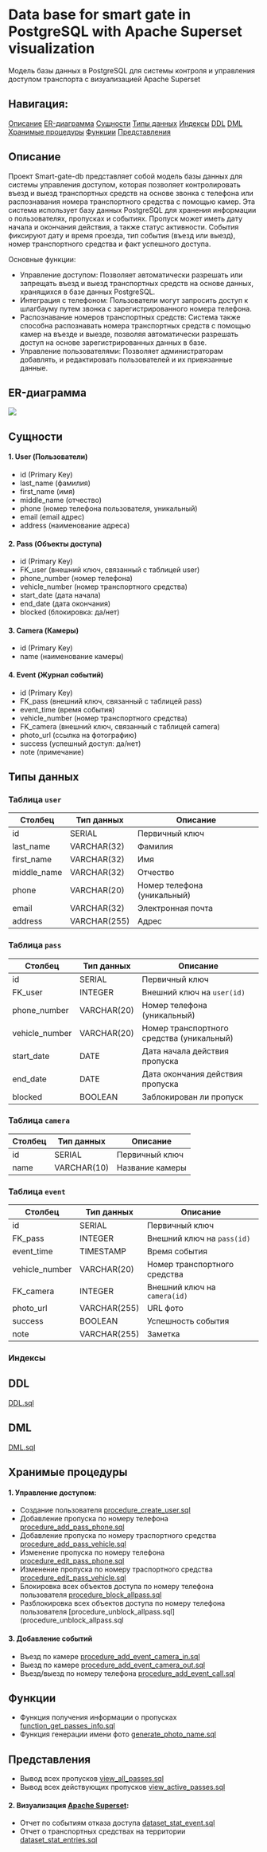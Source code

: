 # Data base for smart gate in PostgreSQL with Apache Superset visualization
Модель базы данных в PostgreSQL для системы контроля и управления доступом транспорта с визуализацией Apache Superset

## Навигация:
[Описание](#title1)
[ER-диаграмма](#title2)
[Сущности](#title3)
[Типы данных](#title4)
[Индексы](#title5)
[DDL](#title6)
[DML](#title7)
[Хранимые процедуры](#title8)
[Функции](#title9)
[Представления](#title10)


## <a id="title1">Описание</a>
Проект Smart-gate-db представляет собой модель базы данных для системы управления доступом, которая позволяет контролировать въезд и выезд транспортных средств на основе звонка с телефона или распознавания номера транспортного средства с помощью камер. Эта система использует базу данных PostgreSQL для хранения информации о пользователях, пропусках и событиях.
Пропуск может иметь дату начала и окончания действия, а также статус активности. События фиксируют дату и время проезда, тип события (въезд или выезд), номер транспортного средства и факт успешного доступа.

Основные функции:  
- Управление доступом: Позволяет автоматически разрешать или запрещать въезд и выезд транспортных средств на основе данных, хранящихся в базе данных PostgreSQL.  
- Интеграция с телефоном: Пользователи могут запросить доступ к шлагбауму путем звонка с зарегистрированного номера телефона.  
- Распознавание номеров транспортных средств: Система также способна распознавать номера транспортных средств с помощью камер на въезде и выезде, позволяя автоматически разрешать доступ на основе зарегистрированных данных в базе.  
- Управление пользователями: Позволяет администраторам добавлять, и редактировать пользователей и их привязанные данные.  

## <a id="title2">ER-диаграмма</a>
![](erd.png)
## <a id="title3">Сущности</a>
#### 1. User (Пользователи)
- id (Primary Key)
- last_name (фамилия)
- first_name (имя)
- middle_name (отчество)
- phone (номер телефона пользователя, уникальный)
- email (email адрес)
- address (наименование адреса)

#### 2. Pass (Объекты доступа)
- id (Primary Key)
- FK_user (внешний ключ, связанный с таблицей user)
- phone_number (номер телефона)
- vehicle_number (номер транспортного средства)
- start_date (дата начала)
- end_date (дата окончания)
- blocked (блокировка: да/нет)

#### 3. Camera (Камеры)  
- id (Primary Key)
- name  (наименование камеры)

#### 4. Event (Журнал событий)
- id (Primary Key)
- FK_pass (внешний ключ, связанный с таблицей pass)
- event_time (время события)
- vehicle_number (номер транспортного средства)
- FK_camera (внешний ключ, связанный с таблицей camera)
- photo_url (cсылка на фотографию)
- success (успешный доступ: да/нет)
- note (примечание)

## <a id="title4">Типы данных</a>

### Таблица `user`

| Столбец    | Тип данных     | Описание                        |
|------------|----------------|---------------------------------|
| id         | SERIAL         | Первичный ключ                 |
| last_name  | VARCHAR(32)    | Фамилия                        |
| first_name | VARCHAR(32)    | Имя                            |
| middle_name| VARCHAR(32)    | Отчество                       |
| phone      | VARCHAR(20)    | Номер телефона (уникальный)    |
| email      | VARCHAR(32)    | Электронная почта              |
| address    | VARCHAR(255)   | Адрес                          |

### Таблица `pass`

| Столбец        | Тип данных     | Описание                          |
|----------------|----------------|-----------------------------------|
| id             | SERIAL         | Первичный ключ                   |
| FK_user        | INTEGER        | Внешний ключ на `user(id)`       |
| phone_number   | VARCHAR(20)    | Номер телефона (уникальный)      |
| vehicle_number | VARCHAR(20)    | Номер транспортного средства (уникальный) |
| start_date     | DATE           | Дата начала действия пропуска    |
| end_date       | DATE           | Дата окончания действия пропуска |
| blocked        | BOOLEAN        | Заблокирован ли пропуск          |

### Таблица `camera`

| Столбец | Тип данных     | Описание               |
|---------|----------------|------------------------|
| id      | SERIAL         | Первичный ключ        |
| name    | VARCHAR(10)    | Название камеры       |

### Таблица `event`

| Столбец       | Тип данных      | Описание                          |
|---------------|-----------------|-----------------------------------|
| id            | SERIAL          | Первичный ключ                   |
| FK_pass       | INTEGER         | Внешний ключ на `pass(id)`       |
| event_time    | TIMESTAMP       | Время события                    |
| vehicle_number| VARCHAR(20)     | Номер транспортного средства     |
| FK_camera     | INTEGER         | Внешний ключ на `camera(id)`     |
| photo_url     | VARCHAR(255)    | URL фото                         |
| success       | BOOLEAN         | Успешность события               |
| note          | VARCHAR(255)    | Заметка                          |

### <a id="title5">Индексы</a>

## <a id="title6">DDL</a>
[DDL.sql](DDL.sql)
## <a id="title7">DML</a>
[DML.sql](DML.sql)
## <a id="title8">Хранимые процедуры</a>

#### 1. Управление доступом:
- Создание пользователя [procedure_create_user.sql](procedure_create_user.sql)
- Добавление пропуска по номеру телефона [procedure_add_pass_phone.sql](procedure_add_pass_phone.sql) 
- Добавление пропуска по номеру траспортного средства [procedure_add_pass_vehicle.sql](procedure_add_pass_vehicle.sql)
- Изменение пропуска по номеру телефона [procedure_edit_pass_phone.sql](procedure_edit_pass_phone.sql)
- Изменение пропуска по номеру траспортного средства [procedure_edit_pass_vehicle.sql](procedure_edit_pass_vehicle.sql)
- Блокировка всех объектов доступа по номеру телефона пользователя [procedure_block_allpass.sql](procedure_block_allpass.sql)
- Разблокировка всех объектов доступа по номеру телефона пользователя [procedure_unblock_allpass.sql](procedure_unblock_allpass.sql 

#### 3. Добавление событий
- Въезд по камере [procedure_add_event_camera_in.sql](procedure_add_event_camera_in.sql)
- Выезд по камере [procedure_add_event_camera_out.sql](procedure_add_event_camera_out.sql)
- Въезд/выезд по номеру телефона [procedure_add_event_call.sql](procedure_add_event_call.sql)
 
## <a id="title9">Функции</a>
- Функция получения информации о пропусках [function_get_passes_info.sql](function_get_passes_info.sql)
- Функция генерации имени фото [generate_photo_name.sql](function_generate_photo_name.sql)

## <a id="title10">Представления</a>
- Вывод всех пропусков [view_all_passes.sql](view_all_passes.sql)
- Вывод всех действующих пропусков [view_active_passes.sql](view_active_passes.sql)

#### 2. Визуализация [Apache Superset](https://github.com/Schukinsky/Smart-gate-db/tree/main/Superset):
- Отчет по событиям отказа доступа [dataset_stat_event.sql](dataset_stat_event.sql)
- Отчет о транспортных средствах на территории [dataset_stat_entries.sql](dataset_stat_entries.sql)
